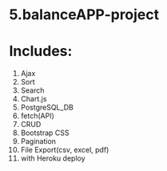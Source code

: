 # 5.balanceAPP-project

# Includes:
1) Ajax
2) Sort
3) Search
4) Chart.js 
5) PostgreSQL_DB
6) fetch(API)
7) CRUD
8) Bootstrap CSS
9) Pagination
10) File Export(csv, excel, pdf)
11) with Heroku deploy

      

